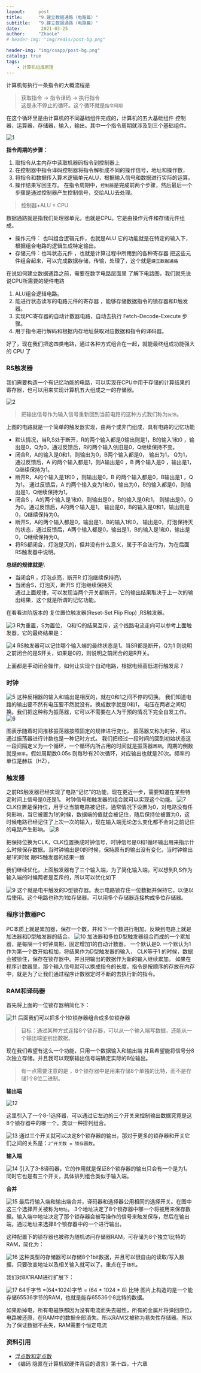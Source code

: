 ```yaml
---
layout:     post
title:      "9.建立数据通路（电路篇）"
subtitle:   "9.建立数据通路（电路篇）"
date:        2021-03-25
author:     "ZhaoLe"
# header-img: "img/redis/post-bg.png"

header-img: "img/csapp/post-bg.png"
catalog: true
tags:
    - 计算机组成原理
---
```

计算机每执行一条指令的大概流程是
> 获取指令 -> 指令译码 -> 执行指令  
这是永不停止的循环。这个循环就是`指令周期`

在这个循环里是由计算机的不同基础组件完成的，计算机的五大基础组件 控制器，运算器，存储器，输入，输出。其中一个指令周期就涉及到三个基础组件。

![1](/img/csapp/data_transmission/1.png)

**指令周期的步骤：**
1. 取指令从主内存中读取机器码指令到控制器上
2. 在控制器中指令译码控制器将指令解析成不同的操作信号，地址和操作数，
3. 将指令和数据传入算术逻辑单元ALU，根据输入信号和数据进行实际的运算。
4. 操作结果写回主存。
在指令周期中，`控制器`是完成前两个步骤，然后最后一个步骤是通过控制器产生控制信号，交给ALU去处理。

> 控制器+ALU = CPU  

数据通路就是指我们处理器单元，也就是CPU。它是由操作元件和存储元件组成。
* 操作元件： 也叫组合逻辑元件，也就是ALU 它的功能就是在特定的输入下，根据组合电路的逻辑生成特定输出。
* 存储元件：也叫状态元件 ，也就是计算过程中所用到的各种寄存器 
把这些元件组合起来，可以完成数据存储，传输，处理了，这个就是`建立数据通路`

在说如何建立数据通路之前，需要在数字电路层面里 了解下电路图，我们就先说说CPU所需要的硬件电路
1. ALU组合逻辑电路。
2. 能进行状态读写的电路元件的寄存器 ，能够存储数据指令的锁存器和D触发器。
3. 实现PC寄存器的自动计数器电路，自动去执行 Fetch-Decode-Execute 步骤。
4. 用于指令进行解码和根据内存地址获取对应数据和指令的译码器。

好了，现在我们把这四类电路，通过各种方式组合在一起，就能最终组成功能强大的 CPU 了

### RS触发器
我们需要构造一个有记忆功能的电路，可以实现在CPU中用于存储的计算结果的寄存器，也可以用来实现计算机五大组成之一的存储器。

![2](/img/csapp/data_transmission/2.png)
> 把输出信号作为输入信号重新回到当前电路的这种方式我们称为`反馈`。  

上图的电路就是一个简单的触发器实现，由两个或非门组成，具有电路的记忆功能
* 默认情况，当R,S处于断开，R的两个输入都是0输出则是1，B的输入1和0 ，输出是0，Q为0，通过反馈后，R的两个输入依旧是0，Q继续保持不变。
* 闭合R，A的输入是0和1，则输出为0，B两个输入都是0， 输出为1， Q为1，通过反馈后，A 的两个输入都是1，则A输出是0 ，B 两个输入是0 ，输出是1，Q继续保持为1。
* 断开R，A的个输入是1和0 ，则输出是0，B 的两个输入都是0，B输出是1 ，Q为1。 通过反馈后，A 的两个输入变为1和0，输出为0，B的输入都是0，则输出是1，Q继续保持为1。
* 闭合S ，A的两个输入是1和0，则输出是0 。B的输入是0和1， 则输出是0，Q为0。通过反馈后，A的两个输入是1， 输出是0，B的输入是0和1，输出则是0，Q继续保持为0。
* 断开S，A的两个输入都是0，输出是1，B的输入1和0， 输出是0，灯泡保持灭的状态，通过反馈后，A两个输入都是0，输出是1，B的输入是1和0，输出是0，Q继续保持为0。
* 将RS都闭合，灯泡是灭的，但并没有什么意义，属于不合法行为，为在后面RS触发器中说明。

**总结的规律就是**\
* 当闭合R ，灯泡点亮，断开R 灯泡继续保持亮\
* 当闭合S，灯泡灭，断开S 灯泡继续保持灭\
通过上面规律，可以发现当两个开关都断开，它的输出结果取决于上一次的输出结果，这个就是所谓的记忆功能。

在看看进阶版本的 复位置位触发器(Reset-Set Flip Flop) ,RS触发器。

![3](/img/csapp/data_transmission/3.png)
 R为重置，S为置位， Q和!Q的结果互斥，这个线路电流走向可以参考上面触发器，它的最终结果是：

![4](/img/csapp/data_transmission/4.png)
RS触发器可以记住哪个输入端的最终状态是1。当SR都是断开，Q为1 则说明之前闭合的是S开关，如果是0的，则说明之前闭合的是R开关。

上面都是手动闭合操作，如何让实现个自动电路，根据电频高低进行触发尼？

### 时钟
![5](/img/csapp/data_transmission/5.png)
这种反相器的输入和输出是相反的，就在0和1之间不停的切换。
我们知道电路的输出要不然有电压要不然就没有。换成数字就是0和1， 电压在两者之间切换。我们把这种称为振荡器，它可以不需要在人为干预的情况下完全自发工作。
![6](/img/csapp/data_transmission/6.png)

图表示随着时间推移振荡器按照固定的规律进行变化， 振荡器又称为时钟，可以通过振荡器进行计数也是一种记时方式。
我们把经过一段时间的回到初始状态这一段间隔定义为一个循环，一个循环内所占用的时间就是振荡器`周期`。周期的倒数就是`频率`，假如周期数0.05s 则每秒有20次循环，对应输出也就是20次。频率的单位是赫兹（HZ），

### 触发器
之前RS触发器已经实现了电路“记忆”的功能，现在更近一步，需要知道在某些特定时间上信号是0还是1。
时钟信号和触发器的组合就可以实现这个功能。
![7](/img/csapp/data_transmission/7.png)
CLK位置是保持位，用于让当前电路被记住。通常情况下设置为0，对电路没有任何影响，当它被置为1的时候，数据端的值就会被记住，随后保持位被置为0，这时候电路已经记住了上次一次的输入，现在输入端无论怎么变化都不会对之前记住的电路产生影响。
![8](/img/csapp/data_transmission/8.png)

把保持位换为CLK，CLK位置换成时钟信号，时钟信号是0和1循环输出用来指示什么时候保存数据。当时钟输出是0的时候，保持原有的输出没有变化，当时钟输出是1的时候 跟RS触发器的结果一致
 
我们继续优化，上面触发器有了三个输入端，为了简化输入端。可以想到R,S作为输入端的时候两者是互斥的，所以可以优化如下

![9](/img/csapp/data_transmission/9.png)
这个就是电平触发的D型锁存器。表示电路锁存住一位数据并保持它，以便以后使用。这个电路也称为1位存储器。可以用多个存储器连接构成多位存储器。

### 程序计数器PC

PC本质上就是累加器，保存一个数，并和下一个数进行相加。反映到电路上就是加法器和D型触发器的结合。
![10](/img/csapp/data_transmission/10.png)
加法器和多位D型触发器组合而成的一个累加器，是每隔一个时钟周期，固定增加1的自动计数器。
一个默认是0. 一个默认为1 作为第一个数开始相加，将结果作为D型触发器的输入， CLK等于1 的时候，数据会被锁住，保存在锁存器中。并且把输出的数据作为新的输入继续累加。
如果在程序计数器里，那个输入信号就可以换成指令的长度。指令是按顺序的存放在内存中，就是为了让我们通过程序计数器定时不断的去执行新的指令。

### RAM和译码器
首先将上面的一位锁存器稍简化下：

![11](/img/csapp/data_transmission/11.png)
后面我们可以把多个1位锁存器组合成多位锁存器

> 目标：通过某种方式连接8个锁存器，可以从一个输入端写数据，还能从一个输出端鉴别出数据。  

现在我们希望有这么一个功能，只用一个数据输入和输出端 并且希望能将信号分8次独立存储。并且我可以观察输出信号端确定实际的8位输出。
> 有一点需要注意的是 ，8个锁存器中是用来存储8个单独的比特，而不是存储1个8位二进制。  

**输出端**

![12](/img/csapp/data_transmission/12.png)

这里引入了一个8-1选择器，可以通过它左边的三个开关来控制输出数据究竟是这8个锁存器中的哪一个。类似一种排列组合。

![13](/img/csapp/data_transmission/13.png)
通过三个开关就可以决定8个锁存器的输出，那对于更多的锁存器和开关它们之间的关系是：`2^开关数 = 锁存器数`。

**输入端**

![14](/img/csapp/data_transmission/14.png)
引入了3-8译码器，它的作用就是保证8个锁存器的输出只会有一个是为1。同时它也是有三个开关，具体排列组合类似于输入端。

**合并**

![15](/img/csapp/data_transmission/15.png)
最后将输入端和输出端合并，译码器和选择器公用相同的选择开关。在图中这三个选择开关被称为`地址`。
3个地址决定了8个锁存器中哪一个将被用来保存数据。输入端中地址决定了那个锁存器会被写操作的信号来触发保存，然后在输出端，通过地址来选择8个锁存器中的一个进行输出。

这种配置下的锁存器也被称为随机访问存储器RAM，可存储为8个独立1比特的RAM，简化为：

![16](/img/csapp/data_transmission/16.png)
这种类型的存储器可以存储8个1bit数据，并且可以很自由的读取/写入数据，只要改变地址以及相关输入就可以了。重点在于`随机`。

我们对8X1RAM进行扩展下：

![17](/img/csapp/data_transmission/17.png)
64千字节 =(64*1024)字节 = (64 * 1024 * 8)  比特
图片上构造的是一个能存储65536字节的RAM，也就是能存65536个8比特的数据。

如果断掉电，所有电磁铁都因为没有电流而失去磁性，所有的金属片将弹回原位，电路被还原，在RAM中的数据全部消失。所以RAM又被称为易失性存储器。所以为了保证数据不丢失，RAM需要个恒定电流


###  资料引用
* [浮点数和定点数](~https://time.geekbang.org/column/article/98312~)
* 《编码 隐匿在计算机软硬件背后的语言》第十四，十六章
